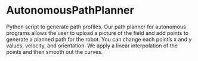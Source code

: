 # AutonomousPathPlanner
Python script to generate path profiles.
Our path planner for autonomous programs allows the user to upload a picture of the field and add points to generate a planned path for the robot. You can change each point’s x and y values, velocity, and orientation. We apply a linear interpolation of the points and then smooth out the curves.  
